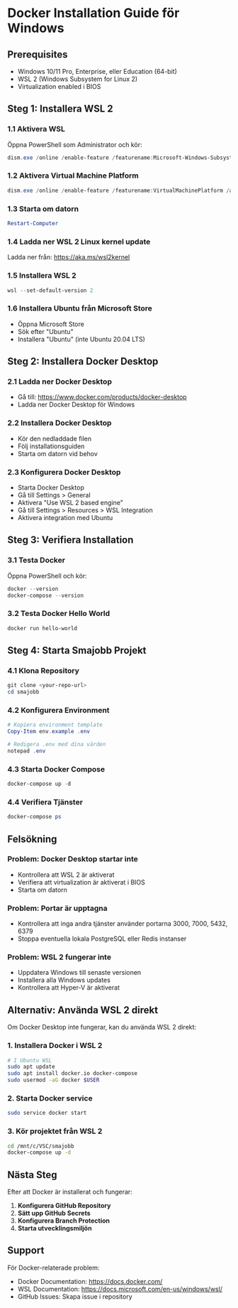 # Docker Installation Guide för Windows

## Prerequisites
- Windows 10/11 Pro, Enterprise, eller Education (64-bit)
- WSL 2 (Windows Subsystem for Linux 2)
- Virtualization enabled i BIOS

## Steg 1: Installera WSL 2

### 1.1 Aktivera WSL
Öppna PowerShell som Administrator och kör:
```powershell
dism.exe /online /enable-feature /featurename:Microsoft-Windows-Subsystem-Linux /all /norestart
```

### 1.2 Aktivera Virtual Machine Platform
```powershell
dism.exe /online /enable-feature /featurename:VirtualMachinePlatform /all /norestart
```

### 1.3 Starta om datorn
```powershell
Restart-Computer
```

### 1.4 Ladda ner WSL 2 Linux kernel update
Ladda ner från: https://aka.ms/wsl2kernel

### 1.5 Installera WSL 2
```powershell
wsl --set-default-version 2
```

### 1.6 Installera Ubuntu från Microsoft Store
- Öppna Microsoft Store
- Sök efter "Ubuntu"
- Installera "Ubuntu" (inte Ubuntu 20.04 LTS)

## Steg 2: Installera Docker Desktop

### 2.1 Ladda ner Docker Desktop
- Gå till: https://www.docker.com/products/docker-desktop
- Ladda ner Docker Desktop för Windows

### 2.2 Installera Docker Desktop
- Kör den nedladdade filen
- Följ installationsguiden
- Starta om datorn vid behov

### 2.3 Konfigurera Docker Desktop
- Starta Docker Desktop
- Gå till Settings > General
- Aktivera "Use WSL 2 based engine"
- Gå till Settings > Resources > WSL Integration
- Aktivera integration med Ubuntu

## Steg 3: Verifiera Installation

### 3.1 Testa Docker
Öppna PowerShell och kör:
```powershell
docker --version
docker-compose --version
```

### 3.2 Testa Docker Hello World
```powershell
docker run hello-world
```

## Steg 4: Starta Smajobb Projekt

### 4.1 Klona Repository
```powershell
git clone <your-repo-url>
cd smajobb
```

### 4.2 Konfigurera Environment
```powershell
# Kopiera environment template
Copy-Item env.example .env

# Redigera .env med dina värden
notepad .env
```

### 4.3 Starta Docker Compose
```powershell
docker-compose up -d
```

### 4.4 Verifiera Tjänster
```powershell
docker-compose ps
```

## Felsökning

### Problem: Docker Desktop startar inte
- Kontrollera att WSL 2 är aktiverat
- Verifiera att virtualization är aktiverat i BIOS
- Starta om datorn

### Problem: Portar är upptagna
- Kontrollera att inga andra tjänster använder portarna 3000, 7000, 5432, 6379
- Stoppa eventuella lokala PostgreSQL eller Redis instanser

### Problem: WSL 2 fungerar inte
- Uppdatera Windows till senaste versionen
- Installera alla Windows updates
- Kontrollera att Hyper-V är aktiverat

## Alternativ: Använda WSL 2 direkt

Om Docker Desktop inte fungerar, kan du använda WSL 2 direkt:

### 1. Installera Docker i WSL 2
```bash
# I Ubuntu WSL
sudo apt update
sudo apt install docker.io docker-compose
sudo usermod -aG docker $USER
```

### 2. Starta Docker service
```bash
sudo service docker start
```

### 3. Kör projektet från WSL 2
```bash
cd /mnt/c/VSC/smajobb
docker-compose up -d
```

## Nästa Steg

Efter att Docker är installerat och fungerar:

1. **Konfigurera GitHub Repository**
2. **Sätt upp GitHub Secrets**
3. **Konfigurera Branch Protection**
4. **Starta utvecklingsmiljön**

## Support

För Docker-relaterade problem:
- Docker Documentation: https://docs.docker.com/
- WSL Documentation: https://docs.microsoft.com/en-us/windows/wsl/
- GitHub Issues: Skapa issue i repository
